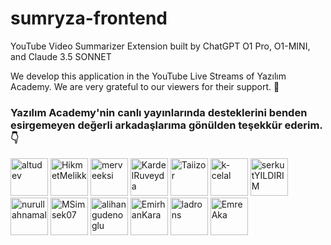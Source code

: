 # sumryza-frontend
YouTube Video Summarizer Extension built by ChatGPT O1 Pro, O1-MINI, and Claude 3.5 SONNET

We develop this application in the YouTube Live Streams of Yazılım Academy. We are very grateful to our viewers for their support. 🙏

### Yazılım Academy'nin canlı yayınlarında desteklerini benden esirgemeyen değerli arkadaşlarıma gönülden teşekkür ederim. 👇

<a href="https://github.com/altudev"><img width="60px" alt="altudev" src="https://github.com/altudev.png"/></a>
<a href="https://github.com/HikmetMelikk"><img width="60px" alt="HikmetMelikk" src="https://github.com/HikmetMelikk.png"/></a>
<a href="https://github.com/merveeksi"><img width="60px" alt="merveeksi" src="https://github.com/merveeksi.png"/></a>
<a href="https://github.com/KardelRuveyda"><img width="60px" alt="KardelRuveyda" src="https://github.com/KardelRuveyda.png"/></a>
<a href="https://github.com/Taiizor"><img width="60px" alt="Taiizor" src="https://github.com/Taiizor.png"/></a>
<a href="https://github.com/k-celal"><img width="60px" alt="k-celal" src="https://github.com/k-celal.png"/></a>
<a href="https://github.com/serkutYILDIRIM"><img width="60px" alt="serkutYILDIRIM" src="https://github.com/serkutYILDIRIM.png"/></a>
<a href="https://github.com/nurullahnamal"><img width="60px" alt="nurullahnamal" src="https://github.com/nurullahnamal.png"/></a>
<a href="https://github.com/MSimsek07"><img width="60px" alt="MSimsek07" src="https://github.com/MSimsek07.png"/></a>
<a href="https://github.com/alihangudenoglu"><img width="60px" alt="alihangudenoglu" src="https://github.com/alihangudenoglu.png"/></a>
<a href="https://github.com/iparzival0"><img width="60px" alt="EmirhanKara" src="https://github.com/iparzival0.png"/></a>
<a href="https://github.com/ladrons"><img width="60px" alt="ladrons" src="https://github.com/ladrons.png"/></a>
<a href="https://github.com/EmreAka"><img width="60px" alt="EmreAka" src="https://github.com/EmreAka.png"/></a>